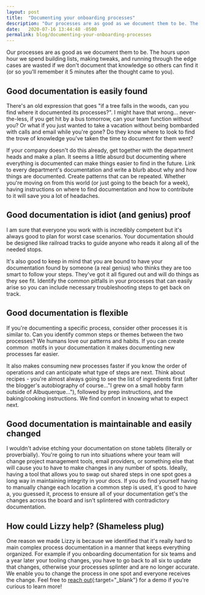 ```yaml
---
layout: post
title:  "Documenting your onboarding processes"
description: "Our processes are as good as we document them to be. The hours upon hour we spend building lists, making tweaks, and running through the edge cases are wasted if we don't document that knowledge so others can find it (or so you'll remember it 5 minutes after the thought came to you)."
date:   2020-07-16 13:44:48 -0500
permalink: blog/documenting-your-onboarding-processes
---
```

Our processes are as good as we document them to be. The hours upon hour we spend building lists, making tweaks, and running through the edge cases are wasted if we don't document that knowledge so others can find it (or so you'll remember it 5 minutes after the thought came to you).

## Good documentation is easily found
There's an old expression that goes "if a tree falls in the woods, can you find where it documented its processes?". I might have that wrong... never-the-less, if you get hit by a bus tomorrow, can your team function without you? Or what if you just wanted to take a vacation without being bombarded with calls and email while you're gone? Do they know where to look to find the trove of knowledge you've taken the time to document for them went?

If your company doesn't do this already, get together with the department heads and make a plan. It seems a little absurd but documenting where everything is documented can make things easier to find in the future. Link to every department's documentation and write a blurb about why and how things are documented. Create patterns that can be repeated. Whether you're moving on from this world (or just going to the beach for a week), having instructions on where to find documentation and how to contribute to it will save you a lot of headaches.

## Good documentation is idiot (and genius) proof
I am sure that everyone you work with is incredibly competent but it's always good to plan for worst case scenarios. Your documentation should be designed like railroad tracks to guide anyone who reads it along all of the needed stops.

It's also good to keep in mind that you are bound to have your documentation found by someone (a real genius) who thinks they are too smart to follow your steps. They've got it all figured out and will do things as they see fit. Identify the common pitfalls in your processes that can easily arise so you can include necessary troubleshooting steps to get back on track.

## Good documentation is flexible
If you're documenting a specific process, consider other processes it is similar to. Can you identify common steps or themes between the two processes? We humans love our patterns and habits. If you can create common  motifs in your documentation it makes documenting new processes far easier.

It also makes consuming new processes faster if you know the order of operations and can anticipate what type of steps are next. Think about recipes - you're almost always going to see the list of ingredients first (after the blogger's autobiography of course..."I grew on a small hobby farm outside of Albuquerque..."), followed by prep instructions, and the baking/cooking instructions. We find comfort in knowing what to expect next.

## Good documentation is maintainable and easily changed
I wouldn't advise etching your documentation on stone tablets (literally or proverbially). You're going to run into situations where your team will change project management tools, email providers, or something else that will cause you to have to make changes in any number of spots. Ideally, having a tool that allows you to swap out shared steps in one spot goes a long way in maintaining integrity in your docs. If you do find yourself having to manually change each location a common step is used, it's good to have a, you guessed it, process to ensure all of your documentation get's the changes across the board and isn't splintered with contradictory documentation.

## How could Lizzy help? (Shameless plug)
One reason we made Lizzy is because we identified that it's really hard to main complex process documentation in a manner that keeps everything organized. For example if you onboarding documentation for six teams and a year later your tooling changes, you have to go back to all six to update that changes, otherwise your processes splinter and are no longer accurate. We enable you to change the process in one spot and everyone receives the change. Feel free to [reach out](mailto:cole@meetlizzy.com){:target="_blank"} for a demo if you're curious to learn more!
